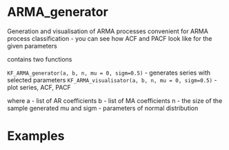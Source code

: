# ARMA_generator
Generation and visualisation of ARMA processes
convenient for ARMA process classification - you can see how ACF and PACF look like for the given parameters

contains two functions 

```KF_ARMA_generator(a, b, n, mu = 0, sigm=0.5)``` - generates series with selected parameters
```KF_ARMA_visualisator(a, b, n, mu = 0, sigm=0.5)``` - plot series, ACF, PACF

where   a - list of AR coefficients
        b - list of MA coefficients
        n - the size of the sample generated
        mu and sigm - parameters of normal distribution

# Examples
